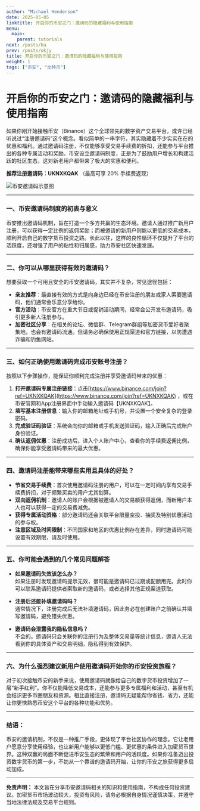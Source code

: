 ```yaml
---
author: "Michael Henderson"
date: 2025-05-05
linktitle: 开启你的币安之门：邀请码的隐藏福利与使用指南
menu:
  main:
    parent: tutorials
next: /posts/ba
prev: /posts/okjy
title: 开启你的币安之门：邀请码的隐藏福利与使用指南
weight: 1
tags: ["币安", "比特币"]
---
```


# 开启你的币安之门：邀请码的隐藏福利与使用指南

如果你刚开始接触币安（Binance）这个全球领先的数字资产交易平台，或许已经听说过“注册邀请码”这个概念。看似简单的一串字符，其实隐藏着不少实实在在的优惠和福利。通过邀请码注册，不仅能够享受交易手续费的折扣，还能参与平台推出的各种专属活动和奖励。币安设立邀请码制度，正是为了鼓励用户增长和构建活跃的社区生态，这对新老用户都带来了极大的实惠和便利。

**推荐注册邀请码：UKNXKQAK** （最高可享 20% 手续费返现）

![币安邀请码示意图](https://i.miji.bid/2025/03/18/761eba53a7302d449501321d27c08d73.png "币安邀请码福利")

---

### 一、币安邀请码制度的初衷与意义

币安推出邀请码机制，旨在打造一个多方共赢的生态环境。邀请人通过推广新用户注册，可以获得一定比例的返佣奖励；而被邀请的新用户则能以更低的交易成本，顺利开启自己的数字货币投资之路。长此以往，这样的良性循环不仅提升了平台的活跃度，还增强了用户的粘性和归属感，助力币安社区快速发展。

---

### 二、你可以从哪里获得有效的邀请码？

想要获取一个可用且安全的币安邀请码，其实并不复杂，常见途径包括：

* **亲友推荐**：最直接有效的方式是向身边已经在币安注册的朋友或家人索要邀请码，他们通常会乐意分享给你。
* **官方活动**：币安官方在重大节日或促销活动期间，经常会公开发布邀请码，吸引更多新人注册参与。
* **加密社区分享**：在相关的论坛、微信群、Telegram群组等加密货币爱好者聚集地，也会有邀请码流通。但请务必确保使用正规渠道和官方链接，以防遭遇诈骗和钓鱼网站。

---

### 三、如何正确使用邀请码完成币安账号注册？

按照以下步骤操作，能保证你顺利完成注册并享受邀请码带来的优惠：

1. **打开邀请码专属注册链接**：点击[https://www.binance.com/join?ref=UKNXKQAK](https://www.binance.com/join?ref=UKNXKQAK) ，或在币安官网和App注册界面中手动输入邀请码【UKNXKQAK】。
2. **填写基本注册信息**：输入你的邮箱地址或手机号，并设置一个安全复杂的登录密码。
3. **完成验证码验证**：系统会向你的邮箱或手机发送验证码，输入正确后完成账户身份验证。
4. **确认返佣优惠**：注册成功后，进入个人账户中心，查看你的手续费返佣比例，确保你能享受邀请码带来的最大优惠。

---

### 四、邀请码注册能带来哪些实用且具体的好处？

* **节省交易手续费**：首次使用邀请码注册的用户，可以在一定时间内享有交易手续费折扣，对于频繁买卖的用户尤其划算。
* **双向返佣机制**：邀请人的账户会根据被邀请人的交易额获得返佣，而新用户本人也可以获得一定的交易费减免。
* **获得专属活动资格**：部分邀请码还会关联平台限量空投、抽奖及特别优惠活动的参与权。
* **注意区域及时间限制**：不同国家和地区的优惠比例存在差异，同时邀请码可能设置有效期限，请及时使用。

---

### 五、你可能会遇到的几个常见问题解答

* **如果邀请码失效该怎么办？**  
  如果注册时发现邀请码提示无效，很可能是邀请码已过期或配额用完。此时你可以联系邀请码提供者索取新的邀请码，或者选择其他正规渠道获取。

* **注册后还能补填邀请码吗？**  
  通常情况下，注册完成后无法补填邀请码，因此务必在创建账户之前确认并填写邀请码，避免错失优惠。

* **邀请码会泄露我的隐私信息吗？**  
  不会的。邀请码只会关联你的注册行为及整体交易量等统计信息，邀请人无法看到你的具体资产和交易明细，隐私得到有效保护。

---

### 六、为什么强烈建议新用户使用邀请码开始你的币安投资旅程？

对于初次接触币安的新手来说，使用邀请码就像给自己的数字货币投资增加了一层“新手红利”。你不仅能降低交易成本，还能参与更多专属福利和活动，甚至有机会结识更多币圈朋友和资源。相比直接注册，邀请码无疑能帮你省钱、省力，还能让你更快熟悉币安这个平台的各种功能和优势。

---

### 结语：

币安的邀请机制，不仅是一种推广手段，更体现了平台社区协作的理念。它让老用户愿意分享使用经验，也让新用户能够以更低门槛、更优惠的条件进入加密货币世界。这种双赢的局面不断促进币安生态的繁荣和用户的活跃度。如果你准备迈出投资数字货币的第一步，不妨从一个靠谱的邀请码开始，让你的币安之旅获得更多启动加成。

---

**免责声明：** 本文旨在分享币安邀请码相关的知识和使用指南，不构成任何投资建议。加密货币市场波动较大，投资有风险，请务必根据自身情况谨慎决策，并遵守当地法律法规及交易平台规则。

